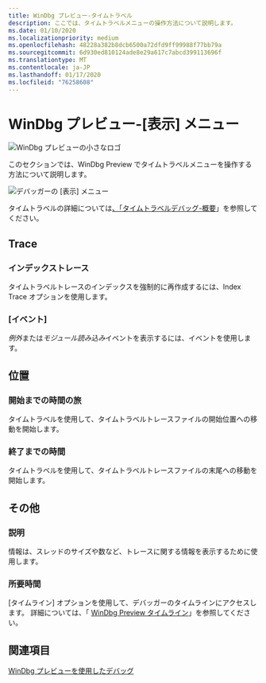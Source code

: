 ```yaml
---
title: WinDbg プレビュー-タイムトラベル
description: ここでは、タイムトラベルメニューの操作方法について説明します。
ms.date: 01/10/2020
ms.localizationpriority: medium
ms.openlocfilehash: 48228a382b8dcb6500a72dfd9ff99988f77bb79a
ms.sourcegitcommit: 6d930ed810124ade8e29a617c7abcd399113696f
ms.translationtype: MT
ms.contentlocale: ja-JP
ms.lasthandoff: 01/17/2020
ms.locfileid: "76258608"
---
```

# <a name="windbg-preview---view-menu"></a>WinDbg プレビュー-[表示] メニュー

![WinDbg プレビューの小さなロゴ](images/windbgx-preview-logo.png)

このセクションでは、WinDbg Preview でタイムトラベルメニューを操作する方法について説明します。

![デバッガーの [表示] メニュー](images/windbgx-timetravel-menu.png)

タイムトラベルの詳細については[、「タイムトラベルデバッグ-概要](time-travel-debugging-overview.md)」を参照してください。

## <a name="trace"></a>Trace

### <a name="index-trace"></a>インデックストレース

タイムトラベルトレースのインデックスを強制的に再作成するには、Index Trace オプションを使用します。

### <a name="events"></a>[イベント]

*例外*または*モジュール読み込み*イベントを表示するには、イベントを使用します。

## <a name="position"></a>位置

### <a name="time-travel-to-start"></a>開始までの時間の旅

タイムトラベルを使用して、タイムトラベルトレースファイルの開始位置への移動を開始します。

### <a name="time-travel-to-end"></a>終了までの時間

タイムトラベルを使用して、タイムトラベルトレースファイルの末尾への移動を開始します。

## <a name="misc"></a>その他

### <a name="information"></a>説明

情報は、スレッドのサイズや数など、トレースに関する情報を表示するために使用します。

### <a name="timelines"></a>所要時間

[タイムライン] オプションを使用して、デバッガーのタイムラインにアクセスします。 詳細については、「 [WinDbg Preview タイムライン](windbg-timeline-preview.md)」を参照してください。

## <a name="see-also"></a>関連項目

[WinDbg プレビューを使用したデバッグ](debugging-using-windbg-preview.md)
